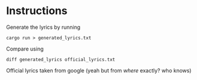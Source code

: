 # Instructions

Generate the lyrics by running
```console
cargo run > generated_lyrics.txt
```

Compare using
```console
diff generated_lyrics official_lyrics.txt
```

Official lyrics taken from google (yeah but from _where_ exactly? who knows)
